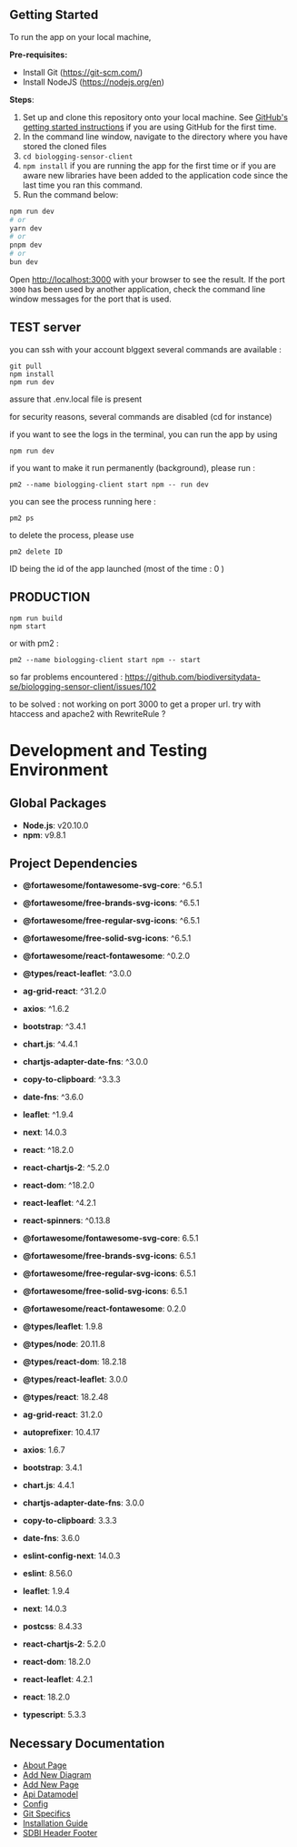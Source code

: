 ## Getting Started

To run the app on your local machine,

**Pre-requisites:**
* Install Git (https://git-scm.com/)
* Install NodeJS (https://nodejs.org/en)

**Steps**:
1. Set up and clone this repository onto your local machine. See [GitHub's getting started instructions](https://docs.github.com/en) if you are using GitHub for the first time.
2. In the command line window, navigate to the directory where you have stored the cloned files
3. `cd biologging-sensor-client`
4. `npm install` if you are running the app for the first time or if you are aware new libraries have been added to the application code since the last time you ran this command.
5. Run the command below:

```bash
npm run dev
# or
yarn dev
# or
pnpm dev
# or
bun dev
```

Open [http://localhost:3000](http://localhost:3000) with your browser to see the result. If the port `3000` has been used by another application, check the command line window messages for the port that is used.

## TEST server

you can ssh with your account blggext
several commands are available :
```
git pull
npm install
npm run dev
```

assure that .env.local file is present 

for security reasons, several commands are disabled (cd for instance)

if you want to see the logs in the terminal, you can run the app by using 
```
npm run dev
```
if you want to make it run permanently (background), please run :
```
pm2 --name biologging-client start npm -- run dev
```
you can see the process running here :
```
pm2 ps
```
to delete the process, please use 
```
pm2 delete ID
```
ID being the id of the app launched (most of the time : 0 )

## PRODUCTION

```
npm run build
npm start
```

or with pm2 :

```
pm2 --name biologging-client start npm -- start
```

so far problems encountered :
https://github.com/biodiversitydata-se/biologging-sensor-client/issues/102

to be solved :
not working on port 3000 to get a proper url. try with htaccess and apache2 with RewriteRule ?

# Development and Testing Environment

## Global Packages

- **Node.js**: v20.10.0
- **npm**: v9.8.1

## Project Dependencies

- **@fortawesome/fontawesome-svg-core**: ^6.5.1
- **@fortawesome/free-brands-svg-icons**: ^6.5.1
- **@fortawesome/free-regular-svg-icons**: ^6.5.1
- **@fortawesome/free-solid-svg-icons**: ^6.5.1
- **@fortawesome/react-fontawesome**: ^0.2.0
- **@types/react-leaflet**: ^3.0.0
- **ag-grid-react**: ^31.2.0
- **axios**: ^1.6.2
- **bootstrap**: ^3.4.1
- **chart.js**: ^4.4.1
- **chartjs-adapter-date-fns**: ^3.0.0
- **copy-to-clipboard**: ^3.3.3
- **date-fns**: ^3.6.0
- **leaflet**: ^1.9.4
- **next**: 14.0.3
- **react**: ^18.2.0
- **react-chartjs-2**: ^5.2.0
- **react-dom**: ^18.2.0
- **react-leaflet**: ^4.2.1
- **react-spinners**: ^0.13.8

- **@fortawesome/fontawesome-svg-core**: 6.5.1
- **@fortawesome/free-brands-svg-icons**: 6.5.1
- **@fortawesome/free-regular-svg-icons**: 6.5.1
- **@fortawesome/free-solid-svg-icons**: 6.5.1
- **@fortawesome/react-fontawesome**: 0.2.0
- **@types/leaflet**: 1.9.8
- **@types/node**: 20.11.8
- **@types/react-dom**: 18.2.18
- **@types/react-leaflet**: 3.0.0
- **@types/react**: 18.2.48
- **ag-grid-react**: 31.2.0
- **autoprefixer**: 10.4.17
- **axios**: 1.6.7
- **bootstrap**: 3.4.1
- **chart.js**: 4.4.1
- **chartjs-adapter-date-fns**: 3.0.0
- **copy-to-clipboard**: 3.3.3
- **date-fns**: 3.6.0
- **eslint-config-next**: 14.0.3
- **eslint**: 8.56.0
- **leaflet**: 1.9.4
- **next**: 14.0.3
- **postcss**: 8.4.33
- **react-chartjs-2**: 5.2.0
- **react-dom**: 18.2.0
- **react-leaflet**: 4.2.1
- **react**: 18.2.0
- **typescript**: 5.3.3


## Necessary Documentation
- [About Page](https://github.com/biodiversitydata-se/biologging-sensor-client/blob/%23JIRA120_Additional_documentation/design-docs/about_page.md)
- [Add New Diagram](https://github.com/biodiversitydata-se/biologging-sensor-client/blob/%23JIRA120_Additional_documentation/design-docs/add_diagram.md)
- [Add New Page](https://github.com/biodiversitydata-se/biologging-sensor-client/blob/%23JIRA120_Additional_documentation/design-docs/add_page.md)
- [Api Datamodel](https://github.com/biodiversitydata-se/biologging-sensor-client/blob/%23JIRA120_Additional_documentation/design-docs/api_datamodel.md)
- [Config](https://github.com/biodiversitydata-se/biologging-sensor-client/blob/%23JIRA120_Additional_documentation/design-docs/config.md)
- [Git Specifics](https://github.com/biodiversitydata-se/biologging-sensor-client/blob/%23JIRA120_Additional_documentation/design-docs/git_specifics.md)
- [Installation Guide](https://github.com/biodiversitydata-se/biologging-sensor-client/blob/%23JIRA120_Additional_documentation/design-docs/installation_guide.md)
- [SDBI Header Footer](https://github.com/biodiversitydata-se/biologging-sensor-client/blob/%23JIRA120_Additional_documentation/design-docs/sdbi_header_footer.md)


